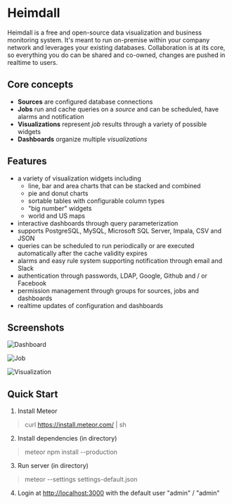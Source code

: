 Heimdall
=============
Heimdall is a free and open-source data visualization and business monitoring system. It's meant to run on-premise within your company network and leverages your existing databases. Collaboration is at its core, so everything you do can be shared and co-owned, changes are pushed in realtime to users.

Core concepts
-------------
* __Sources__ are configured database connections
* __Jobs__ run and cache queries on a _source_ and can be scheduled, have alarms and notification
* __Visualizations__ represent _job_ results through a variety of possible widgets
* __Dashboards__ organize multiple _visualizations_

Features
-------------
* a variety of visualization widgets including
  * line, bar and area charts that can be stacked and combined
  * pie and donut charts
  * sortable tables with configurable column types
  * "big number" widgets
  * world and US maps
* interactive dashboards through query parameterization
* supports PostgreSQL, MySQL, Microsoft SQL Server, Impala, CSV and JSON
* queries can be scheduled to run periodically or are executed automatically after the cache validity expires
* alarms and easy rule system supporting notification through email and Slack
* authentication through passwords, LDAP, Google, Github and / or Facebook
* permission management through groups for sources, jobs and dashboards
* realtime updates of configuration and dashboards

Screenshots
--------------
![](https://raw.githubusercontent.com/hyperborea/heimdall/media/Heimdall_1.png "Dashboard")

![](https://raw.githubusercontent.com/hyperborea/heimdall/media/Heimdall_2.png "Job")

![](https://raw.githubusercontent.com/hyperborea/heimdall/media/Heimdall_3.png "Visualization")

Quick Start
-------------
1. Install Meteor
> curl https://install.meteor.com/ | sh

2. Install dependencies (in directory)
> meteor npm install --production

3. Run server (in directory)
> meteor --settings settings-default.json

4. Login at <http://localhost:3000> with the default user "admin" / "admin"
